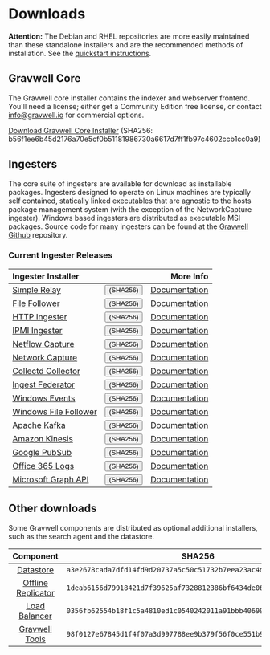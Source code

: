 # Downloads

**Attention:** The Debian and RHEL repositories are more easily maintained than these standalone installers and are the recommended methods of installation. See the [quickstart instructions](quickstart).

## Gravwell Core

The Gravwell core installer contains the indexer and webserver frontend. You'll need a license; either get a Community Edition free license, or contact info@gravwell.io for commercial options.


[Download Gravwell Core Installer](https://update.gravwell.io/archive/5.1.2/installers/gravwell_5.1.2.sh) 
(SHA256: b56f1ee6b45d2176a70e5cf0b51181986730a6617d7ff1fb97c4602ccb1cc0a9)

## Ingesters

The core suite of ingesters are available for download as installable packages.  Ingesters designed to operate on Linux machines are typically self contained, statically linked executables that are agnostic to the hosts package management system (with the exception of the NetworkCapture ingester).  Windows based ingesters are distributed as executable MSI packages.  Source code for many ingesters can be found at the [Gravwell Github](https://github.com/gravwell/gravwell/tree/master/ingesters) repository.

### Current Ingester Releases
| Ingester Installer |   | More Info |
|:-------------------|:--|----------:|
| [Simple Relay](https://update.gravwell.io/archive/5.1.2/installers/gravwell_simple_relay_installer_5.1.2.sh) |<button type="button" class="btn" data-toggle="popover" data-placement="bottom" data-content="c5e24190a0333724630360dce287f17b8cdc2dc023eb54b83e5993d5814eadc2">(SHA256)</button> | [Documentation](../ingesters/simple_relay)|
| [File Follower](https://update.gravwell.io/archive/5.1.2/installers/gravwell_file_follow_installer_5.1.2.sh) |<button type="button" class="btn" data-toggle="popover" data-placement="bottom" data-content="7916d444d883c4fd453771e04599f262c20aff5cc4e935fd0072169454f3f3ba">(SHA256)</button> | [Documentation](../ingesters/file_follow) |
| [HTTP Ingester](https://update.gravwell.io/archive/5.1.2/installers/gravwell_http_ingester_installer_5.1.2.sh) |<button type="button" class="btn" data-toggle="popover" data-placement="bottom" data-content="37b6756337b510378cb61bfd6fce815da6ab87783b405c5d7793302273731cdb">(SHA256)</button> | [Documentation](../ingesters/http) |
| [IPMI Ingester](https://update.gravwell.io/archive/5.1.2/installers/gravwell_ipmi_installer_5.1.2.sh) |<button type="button" class="btn" data-toggle="popover" data-placement="bottom" data-content="34551139829f5a1cd21a04a4eab812ae490026f94d7e83e89cca0c7c67df9a91">(SHA256)</button> | [Documentation](../ingesters/ipmi)|
| [Netflow Capture](http://update.gravwell.io/archive/5.1.2/installers/gravwell_netflow_capture_installer_5.1.2.sh) |<button type="button" class="btn" data-toggle="popover" data-placement="bottom" data-content="a0ebba48a3f4888a97d9d3bf29744fe49cebd979fd37ab35f57b8d0d2a894307">(SHA256)</button> | [Documentation](../ingesters/netflow) |
| [Network Capture](https://update.gravwell.io/archive/5.1.2/installers/gravwell_network_capture_installer_5.1.2.sh) |<button type="button" class="btn" data-toggle="popover" data-placement="bottom" data-content="6dad58d94ae5224174fdb356722f6854207094cf60055e124c655b6211ac965a">(SHA256)</button> | [Documentation](../ingesters/pcap) |
| [Collectd Collector](https://update.gravwell.io/archive/5.1.2/installers/gravwell_collectd_installer_5.1.2.sh) |<button type="button" class="btn" data-toggle="popover" data-placement="bottom" data-content="dd855ecab99fdc80e94564e272f91e5b0c579169ad39299728e6d7231ed71bf9">(SHA256)</button> | [Documentation](../ingesters/collectd) |
| [Ingest Federator](https://update.gravwell.io/archive/5.1.2/installers/gravwell_federator_installer_5.1.2.sh) |<button type="button" class="btn" data-toggle="popover" data-placement="bottom" data-content="4c9274a5c680bc7d2ea088f01a672f4335d3a7318fb3b0cbbb2715e21c9a778d">(SHA256)</button> | [Documentation](../ingesters/federators/federator) |
| [Windows Events](https://update.gravwell.io/archive/5.1.2/installers/gravwell_win_events_5.1.2.msi) |<button type="button" class="btn" data-toggle="popover" data-placement="bottom" data-content="eff3d858322863cb0b8603ed755565eb383903c958941fcf5b85cbb36a37b7f2">(SHA256)</button> | [Documentation](../ingesters/winevent) |
| [Windows File Follower](https://update.gravwell.io/archive/5.1.2/installers/gravwell_file_follow_5.1.2.msi) |<button type="button" class="btn" data-toggle="popover" data-placement="bottom" data-content="6fb8babe0159423d865f2b05d32a92a64f4628c7d91f9ec06fad2773a6fd901e">(SHA256)</button> | [Documentation](../ingesters/win_file_follow) |
| [Apache Kafka](https://update.gravwell.io/archive/5.1.2/installers/gravwell_kafka_installer_5.1.2.sh) |<button type="button" class="btn" data-toggle="popover" data-placement="bottom" data-content="cf6d34e97eb87655890283a33740695c8a8aa84d234eca2a9568792ddf330761">(SHA256)</button> | [Documentation](../ingesters/kafka)|
| [Amazon Kinesis](https://update.gravwell.io/archive/5.1.2/installers/gravwell_kinesis_ingest_installer_5.1.2.sh) |<button type="button" class="btn" data-toggle="popover" data-placement="bottom" data-content="ad14319d9886fd7988a92b2a67852b40413cb8731ce9a95e34e0b9c5f41fd4ab">(SHA256)</button> | [Documentation](../ingesters/kinesis)|
| [Google PubSub](https://update.gravwell.io/archive/5.1.2/installers/gravwell_pubsub_ingest_installer_5.1.2.sh) |<button type="button" class="btn" data-toggle="popover" data-placement="bottom" data-content="c5a3d2e32999bc4544735afced3f471360dc5c562f8f45b810f881f543b3fa18">(SHA256)</button> | [Documentation](../ingesters/pubsub)|
| [Office 365 Logs](https://update.gravwell.io/archive/5.1.2/installers/gravwell_o365_installer_5.1.2.sh) |<button type="button" class="btn" data-toggle="popover" data-placement="bottom" data-content="58cbabf158c004b5b5f0cf94dbf8579166c895cf5742a35d6606d6db7ca04acc">(SHA256)</button> | [Documentation](../ingesters/o365)|
| [Microsoft Graph API](https://update.gravwell.io/archive/5.1.2/installers/gravwell_msgraph_installer_5.1.2.sh) |<button type="button" class="btn" data-toggle="popover" data-placement="bottom" data-content="60a3de7a6296410fcf14fb877a4eff760f97ec3216d9780c5bccef8dbae258ab">(SHA256)</button> | [Documentation](../ingesters/msg)|

## Other downloads

Some Gravwell components are distributed as optional additional installers, such as the search agent and the datastore.

| Component | SHA256 | More Info |
|:---------:|:------:|----------:|
| [Datastore](https://update.gravwell.io/archive/5.1.2/installers/gravwell_datastore_installer_5.1.2.sh) | ``a3e2678cada7dfd14fd9d20737a5c50c51732b7eea23ac4d91b6695d14c99f83`` | [Documentation](../distributed/frontend) |
| [Offline Replicator](https://update.gravwell.io/archive/5.1.2/installers/gravwell_offline_replication_installer_5.1.2.sh) | ``1deab6156d79918421d7f39625af7328812386bf6434de062e69718da3966473`` | [Documentation](../configuration/replication.md) |
| [Load Balancer](https://update.gravwell.io/archive/5.1.2/installers/gravwell_loadbalancer_installer_5.1.2.sh) | ``0356fb62554b18f1c5a4810ed1c0540242011a91bbb40699ea7bb68d7827ad39`` | [Documentation](../distributed/loadbalancer.md) |
| [Gravwell Tools](https://update.gravwell.io/archive/5.1.2/installers/gravwell_tools_5.1.2.sh) | ``98f0127e67845d1f4f07a3d997788ee9b379f56f0ce551b918628f9372c89c11`` | [Documentation](../tools/tools.md)|


<script>
$(document).ready(function(){
  $('[data-toggle="popover"]').popover({     width: '700px !important' });
});
</script>
